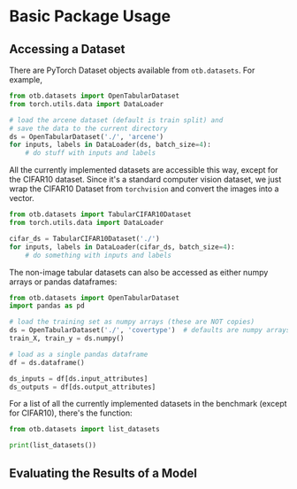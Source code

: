 # Basic Package Usage

## Accessing a Dataset

There are PyTorch Dataset objects available from `otb.datasets`. For example,
```python
from otb.datasets import OpenTabularDataset
from torch.utils.data import DataLoader

# load the arcene dataset (default is train split) and
# save the data to the current directory 
ds = OpenTabularDataset('./', 'arcene')
for inputs, labels in DataLoader(ds, batch_size=4):
    # do stuff with inputs and labels
```

All the currently implemented datasets are accessible this way, except for the CIFAR10 dataset. Since it's a standard computer vision dataset, we just wrap the CIFAR10 Dataset from `torchvision` and convert the images into a vector.

```python
from otb.datasets import TabularCIFAR10Dataset
from torch.utils.data import DataLoader

cifar_ds = TabularCIFAR10Dataset('./')
for inputs, labels in DataLoader(cifar_ds, batch_size=4):
    # do something with inputs and labels
```

The non-image tabular datasets can also be accessed as either numpy arrays or pandas dataframes:
```python
from otb.datasets import OpenTabularDataset
import pandas as pd

# load the training set as numpy arrays (these are NOT copies) 
ds = OpenTabularDataset('./', 'covertype')  # defaults are numpy arrays of the training set
train_X, train_y = ds.numpy()

# load as a single pandas dataframe
df = ds.dataframe()

ds_inputs = df[ds.input_attributes]
ds_outputs = df[ds.output_attributes]
```

For a list of all the currently implemented datasets in the benchmark (except for CIFAR10), there's the function:
```python
from otb.datasets import list_datasets

print(list_datasets())
```

## Evaluating the Results of a Model


